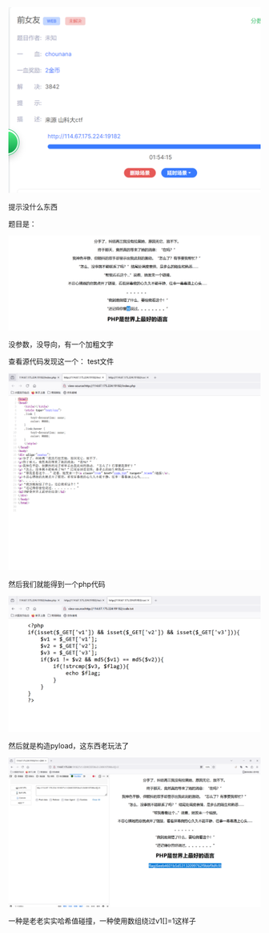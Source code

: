 ![image-20240919134552206](./assets/image-20240919134552206.png)



提示没什么东西

题目是：

![image-20240919134613742](./assets/image-20240919134613742.png)

没参数，没导向，有一个加粗文字

查看源代码发现这一个：
test文件

![image-20240919134659719](./assets/image-20240919134659719.png)

然后我们就能得到一个php代码

![image-20240919134748122](./assets/image-20240919134748122.png)

然后就是构造pyload，这东西老玩法了



![image-20240919141841420](./assets/image-20240919141841420.png)

一种是老老实实哈希值碰撞，一种使用数组绕过v1[]=1这样子